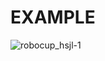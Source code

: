 # EXAMPLE
![robocup_hsjl-1](https://user-images.githubusercontent.com/57300002/132947003-51c07a9a-2a49-4b09-8e90-e2df6ba3ad22.png)

